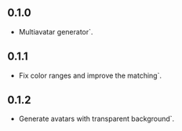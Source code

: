## 0.1.0

* Multiavatar generator`.
## 0.1.1

* Fix color ranges and improve the matching`.
## 0.1.2

* Generate avatars with transparent background`.